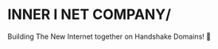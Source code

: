 # INNER I NET COMPANY/

Building The New Internet together on Handshake Domains! 🤝

<div class="likecoin-embed likecoin-button" data-liker-id="{innerinetcompany}" data-href="http://shapereality.innerinetcompany/"></div>
